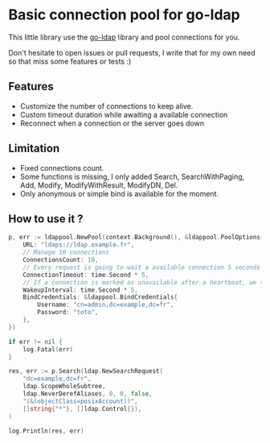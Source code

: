 # Basic connection pool for go-ldap

This little library use the [go-ldap](https://github.com/go-ldap/ldap) library and pool connections for you.

Don't hesitate to open issues or pull requests, I write that for my own need so that miss some features or tests :) 


## Features

- Customize the number of connections to keep alive.
- Custom timeout duration while awaiting a available connection
- Reconnect when a connection or the server goes down

## Limitation

- Fixed connections count.
- Some functions is missing, I only added Search, SearchWithPaging, Add, Modify, ModifyWithResult, ModifyDN, Del.
- Only anonymous or simple bind is available for the moment.


## How to use it ?

```go
p, err := ldappool.NewPool(context.Background(), &ldappool.PoolOptions{
    URL: "ldaps://ldap.example.fr",
    // Manage 10 connections
    ConnectionsCount: 10,
    // Every request is going to wait a available connection 5 seconds and return an error if there is no connections available
    ConnectionTimeout: time.Second * 5,
    // If a connection is marked as unavailable after a heartbeat, we try to connect every 5 seconds
    WakeupInterval: time.Second * 5,
    BindCredentials: &ldappool.BindCredentials{
        Username: "cn=admin,dc=example,dc=fr",
        Password: "toto",
    },
})

if err != nil {
    log.Fatal(err)
}

res, err := p.Search(ldap.NewSearchRequest(
    "dc=example,dc=fr",
    ldap.ScopeWholeSubtree,
    ldap.NeverDerefAliases, 0, 0, false,
    "(&(objectClass=posixAccount))",
    []string{"*"}, []ldap.Control{}),
)

log.Println(res, err)
```
